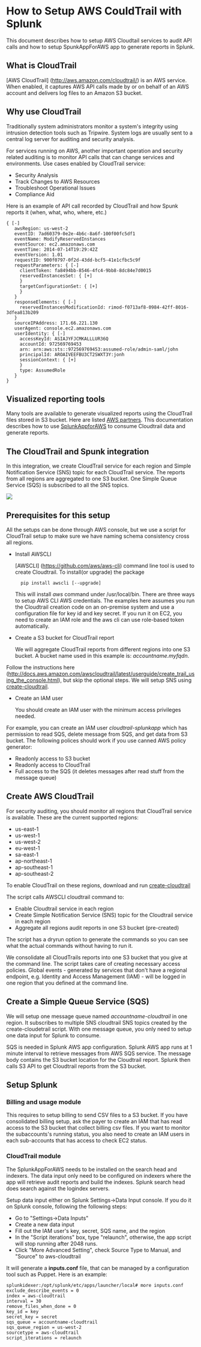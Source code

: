 # How to Setup AWS CouldTrail with Splunk

This document describes how to setup AWS Cloudtail services to audit API calls and how to setup SpunkAppForAWS app to generate reports in Splunk.

## What is CloudTrail
[AWS CloudTrail] (http://aws.amazon.com/cloudtrail/) is an AWS service. When enabled, it captures AWS API calls made by or on behalf of an AWS account and delivers log files to an Amazon S3 bucket. 

## Why use CloudTrail
Traditionally system administrators monitor a system's integrity using intrusion detection tools such as Tripwire. System logs are usually sent to 
a central log server for auditing and security analysis.

For services running on AWS, another important operation and security related auditing is to monitor API calls that can change services and environments. 
Use cases enabled by CloudTrail service:

* Security Analysis
* Track Changes to AWS Resources
* Troubleshoot Operational Issues
* Compliance Aid

Here is an example of API call recorded by CloudTrail and how Spunk reports it (when, what, who, where, etc.)

	{ [-]
	   awsRegion: us-west-2
	   eventID: 7ad60379-0e2e-4b6c-8a6f-100f00fc5df1
	   eventName: ModifyReservedInstances
	   eventSource: ec2.amazonaws.com
	   eventTime: 2014-07-14T19:29:42Z
	   eventVersion: 1.01
	   requestID: 900f0797-0f2d-43dd-bcf5-41e1cfbc5c9f
	   requestParameters: { [-]
	     clientToken: fa8494bb-8546-4fc4-9bb8-8dc84e7d0015
	     reservedInstancesSet: { [+]
	     }
	     targetConfigurationSet: { [+]
	     }
	   }
	   responseElements: { [-]
	     reservedInstancesModificationId: rimod-f0713af8-0984-42ff-8016-3dfea813b209
	   }
	   sourceIPAddress: 171.66.221.130
	   userAgent: console.ec2.amazonaws.com
	   userIdentity: { [-]
	     accessKeyId: ASIAJYFJCMKALLLUR36Q
	     accountId: 972569769453
	     arn: arn:aws:sts::972569769453:assumed-role/admin-saml/john
	     principalId: AROAIVEEFBU3CT2SWXT3Y:jonh
	     sessionContext: { [+]
	     }
	     type: AssumedRole
	   }
	}

## Visualized reporting tools
Many tools are available to generate visualized reports using the CloudTrail files stored in S3 bucket. Here are listed 
[AWS partners](http://aws.amazon.com/cloudtrail/partners/). This documentation describes how to use [SplunkAppforAWS](http://apps.splunk.com/app/1274/) to consume Cloudtrail data and generate reports. 

## The CloudTrail and Spunk integration

In this integration, we create CloudTrail service for each region and Simple Notification Service (SNS) topic for each CloudTrail service. The reports from all regions are aggregated to one S3 bucket. One Simple Queue Service (SQS) is subscribed to all the SNS topics. 

![](./images/splunk-aws-integration.png)

## Prerequisites for this setup

All the setups can be done through AWS console, but we use a script for CloudTrail setup to make sure we have naming schema consistency cross
all regions.

* Install AWSCLI 

    [AWSCLI] (https://github.com/aws/aws-cli) command line tool is used to create Cloudtrail. To install(or upgrade) the package

        pip install awscli [--upgrade]

    This will install _aws_ command under /usr/local/bin. There are three ways to setup AWS CLI AWS credentials. The examples here assumes you run the Cloudtrail creation code on an on-premise system and use a configuration file for key id and key secret. If you run it on EC2, you need to create an IAM role and
the aws cli can use role-based token automatically.

* Create a S3 bucket for CloudTrail report

    We will aggregate CloudTrail reports from different regions into one S3 bucket. A bucket name used in this example is:
_accountname.myfqdn_. 

Follow the instructions here (http://docs.aws.amazon.com/awscloudtrail/latest/userguide/create_trail_using_the_console.html), but skip the optional steps. We will setup SNS using [create-cloudtrail](./scripts/create-cloudtrail.sh). 

* Create an IAM user

    You should create an IAM user with the minimum access privileges needed. 

For example, you can create an IAM user _cloudtrail-splunkapp_  which has permission to read SQS, delete message from SQS, and get data from S3 bucket. The following polices should work if you use canned AWS policy generator:

* Readonly access to S3 bucket
* Readonly access to CloudTrail
* Full access to the SQS (it deletes messages after read stuff from the message queue)

## Create AWS CloudTrail

For security auditing, you should monitor all regions that CloudTrail service is available. These are the current supported regions:

* us-east-1
* us-west-1
* us-west-2
* eu-west-1
* sa-east-1
* ap-northeast-1
* ap-southeast-1	
* ap-southeast-2

To enable CloudTrail on these regions, download and run [create-cloudtrail](./scripts/create-cloudtrail.sh)

The script calls AWSCLI cloudtrail command to:

* Enable Cloudtrail service in each region
* Create Simple Notification Service (SNS) topic for the Cloudtrail service in each region
* Aggregate all regions audit reports in one S3 bucket (pre-created)

The script has a dryrun option to generate the commands so you can see what the actual commands without having to run it. 

We consolidate all CloudTrails reports into one S3 bucket that you give at the command line. The script takes care of creating necessary access policies. Global events - generated by services that don't have a regional endpoint, e.g. Identity and Access Management (IAM) - will be logged in one region that you defined at the command line. 

## Create a Simple Queue Service (SQS) 

We will setup one message queue named _accountname-cloudtrail_ in one region. It subscribes to multiple SNS cloudtrail SNS topics created by the create-cloudetrail script.  With one message queue, you only need to setup one data input for Splunk to consume. 

SQS is needed in Splunk AWS app configuration. Splunk AWS app runs at 1 minute interval to retrieve messages from AWS SQS service. The message body contains the S3 bucket location for the Cloudtrail report. Splunk then calls S3 API to get Cloudtrail reports from the S3 bucket.


## Setup Splunk

### Billing and usage module

This requires to setup billing to send CSV files to a S3 bucket. If you have consolidated billing setup, ask the payer to create an IAM that
has read access to the S3 bucket that collect billing csv files. If you want to monitor the subaccounts's running status, you also need to create
an IAM users in each sub-accounts that has access to check EC2 status. 

### CloudTrail module

The SplunkAppForAWS needs to be installed on the search head and indexers. The data input only need to be configured on indexers where the app will retrieve audit reports and build the indexes. Splunk search head does search against the logindex servers. 

Setup data input either on Splunk Settings->Data Input console. If you do it on Splunk console, following the following steps:

* Go to "Settings->Data Inputs" 
* Create a new data input
* Fill out the IAM user's key, secret, SQS name, and the region
* In the "Script iterations" box, type "relaunch", otherwise, the app script will stop running after 2048 runs.
* Click "More Advanced Setting", check Source Type to Manual, and "Source" to aws-cloudtrail

It will generate a __inputs.conf__ file, that can be managed by a configuration tool such as Puppet. Here is an example:

    splunkidexer:/opt/splunk/etc/apps/launcher/local# more inputs.conf 
    exclude_describe_events = 0
	index = aws-cloudtrail
	interval = 30
	remove_files_when_done = 0
	key_id = key
	secret_key = secret
	sqs_queue = accountname-cloudtrail
	sqs_queue_region = us-west-2
	sourcetype = aws-cloudtrail
	script_iterations = relaunch

 